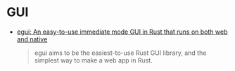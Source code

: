 # GUI
- [egui: An easy-to-use immediate mode GUI in Rust that runs on both web and native](https://github.com/emilk/egui)

  > egui aims to be the easiest-to-use Rust GUI library, and the simplest way to make a web app in Rust.